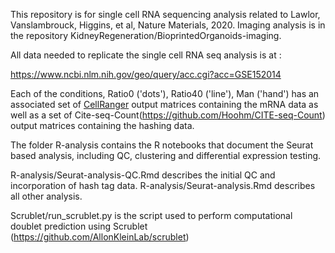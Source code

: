 This repository is for single cell RNA sequencing analysis related to Lawlor, Vanslambrouck, Higgins, et al, Nature Materials, 2020.
Imaging analysis is in the repository KidneyRegeneration/BioprintedOrganoids-imaging.

All data needed to replicate the single cell RNA seq analysis is at :

https://www.ncbi.nlm.nih.gov/geo/query/acc.cgi?acc=GSE152014

Each of the conditions, Ratio0 ('dots'), Ratio40 ('line'), Man ('hand') has an associated set of <a href="https://support.10xgenomics.com/single-cell-gene-expression/software/pipelines/latest/what-is-cell-ranger">CellRanger</a> output matrices containing the mRNA data as well as a set of Cite-seq-Count(https://github.com/Hoohm/CITE-seq-Count) output matrices containing the hashing data.

The folder R-analysis contains the R notebooks that document the Seurat based analysis, including QC, clustering and differential expression testing.

R-analysis/Seurat-analysis-QC.Rmd describes the initial QC and incorporation of hash tag data.
R-analysis/Seurat-analysis.Rmd describes all other analysis.

Scrublet/run_scrublet.py is the script used to perform computational doublet prediction using Scrublet (https://github.com/AllonKleinLab/scrublet)
